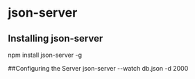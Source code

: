 # json-server

## Installing json-server
npm install json-server -g

##Configuring the Server
json-server --watch db.json -d 2000






